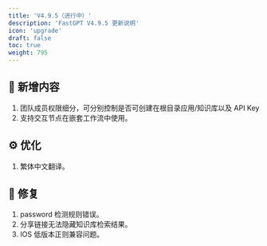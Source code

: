 ```yaml
---
title: 'V4.9.5（进行中）'
description: 'FastGPT V4.9.5 更新说明'
icon: 'upgrade'
draft: false
toc: true
weight: 795
---
```



## 🚀 新增内容

1. 团队成员权限细分，可分别控制是否可创建在根目录应用/知识库以及 API Key
2. 支持交互节点在嵌套工作流中使用。

## ⚙️ 优化

1. 繁体中文翻译。


## 🐛 修复

1. password 检测规则错误。
2. 分享链接无法隐藏知识库检索结果。
3. IOS 低版本正则兼容问题。